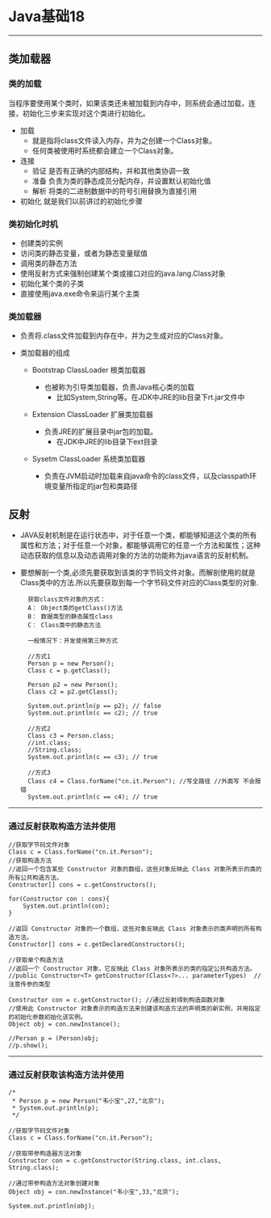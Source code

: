 # Java基础18  
<hr>     
  
## 类加载器
  
### 类的加载
当程序要使用某个类时，如果该类还未被加载到内存中，则系统会通过加载，连接，初始化三步来实现对这个类进行初始化。  

* 加载 
	* 就是指将class文件读入内存，并为之创建一个Class对象。
	* 任何类被使用时系统都会建立一个Class对象。
* 连接
	* 验证 是否有正确的内部结构，并和其他类协调一致
	* 准备 负责为类的静态成员分配内存，并设置默认初始化值
	* 解析 将类的二进制数据中的符号引用替换为直接引用
* 初始化 就是我们以前讲过的初始化步骤

### 类初始化时机 

* 创建类的实例
* 访问类的静态变量，或者为静态变量赋值
* 调用类的静态方法
* 使用反射方式来强制创建某个类或接口对应的java.lang.Class对象
* 初始化某个类的子类
* 直接使用java.exe命令来运行某个主类

### 类加载器  
  
* 负责将.class文件加载到内存在中，并为之生成对应的Class对象。

* 类加载器的组成
	* Bootstrap ClassLoader 根类加载器
		* 也被称为引导类加载器，负责Java核心类的加载
			* 比如System,String等。在JDK中JRE的lib目录下rt.jar文件中    
  
	* Extension ClassLoader 扩展类加载器  
		* 负责JRE的扩展目录中jar包的加载。
			* 在JDK中JRE的lib目录下ext目录

	* Sysetm ClassLoader 系统类加载器
		* 负责在JVM启动时加载来自java命令的class文件，以及classpath环境变量所指定的jar包和类路径


## 反射  
* JAVA反射机制是在运行状态中，对于任意一个类，都能够知道这个类的所有属性和方法；对于任意一个对象，都能够调用它的任意一个方法和属性；这种动态获取的信息以及动态调用对象的方法的功能称为java语言的反射机制。
* 要想解剖一个类,必须先要获取到该类的字节码文件对象。而解剖使用的就是Class类中的方法.所以先要获取到每一个字节码文件对应的Class类型的对象.
  
		获取class文件对象的方式：
		A： Object类的getClass()方法
		B： 数据类型的静态属性class
		C： Class类中的静态方法

		一般情况下：开发使用第三种方式
	
		//方式1
		Person p = new Person();
		Class c = p.getClass();
		
		Person p2 = new Person();
		Class c2 = p2.getClass();

		System.out.println(p == p2); // false
		System.out.println(c == c2); // true

		//方式2
		Class c3 = Person.class;
		//int.class;
		//String.class;
		System.out.println(c == c3); // true
		
		//方式3
		Class c4 = Class.forName("cn.it.Person"); //写全路径 //外面写 不会报错
		System.out.println(c == c4); // true 
		

---
	  
### 通过反射获取构造方法并使用  
  
	//获取字节码文件对象
	Class c = Class.forName("cn.it.Person");
	//获取构造方法
	//返回一个包含某些 Constructor 对象的数组，这些对象反映此 Class 对象所表示的类的所有公共构造方法。
	Constructor[] cons = c.getConstructors();
	
	for(Constructor con : cons){
		System.out.println(con);
	}
	
	//返回 Constructor 对象的一个数组，这些对象反映此 Class 对象表示的类声明的所有构造方法。
	Constructor[] cons = c.getDeclaredConstructors();

	//获取单个构造方法
	//返回一个 Constructor 对象，它反映此 Class 对象所表示的类的指定公共构造方法。
	//public Constructor<T> getConstructor(Class<?>... parameterTypes)  //注意传参的类型
	
	Constructor con = c.getConstructor(); //通过反射得到构造函数对象
	//使用此 Constructor 对象表示的构造方法来创建该构造方法的声明类的新实例，并用指定的初始化参数初始化该实例。
	Object obj = con.newInstance();
	
	//Person p = (Person)obj;
	//p.show();


---  
### 通过反射获取该构造方法并使用

	/*
	 * Person p = new Person("韦小宝",27,"北京");
	 * System.out.println(p);
	 */
		
	//获取字节码文件对象
	Class c = Class.forName("cn.it.Person");

	//获取带参构造器方法对象
	Constructor con = c.getConstructor(String.class, int.class, String.class);
	
	//通过带参构造方法对象创建对象
	Object obj = con.newInstance("韦小宝",33,"北京");

	System.out.println(obj);